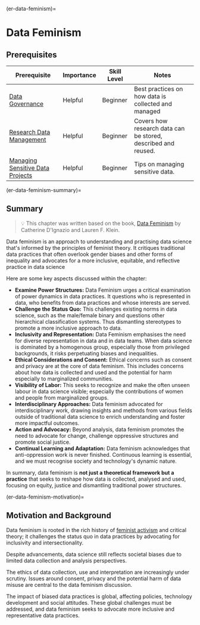 (er-data-feminism)=
# Data Feminism

## Prerequisites

| Prerequisite | Importance | Skill Level | Notes |
| -------------|----------|------|----|
| [Data Governance](https://the-turing-way.netlify.app/project-design/data-governance) | Helpful | Beginner | Best practices on how data is collected and managed |
| [Research Data Management](https://the-turing-way.netlify.app/reproducible-research/rdm#rr-rdm) | Helpful | Beginner | Covers how research data can be stored, described and reused.
| [Managing Sensitive Data Projects](https://the-turing-way.netlify.app/project-design/sdpm) | Helpful | Beginner | Tips on managing sensitive data.|


(er-data-feminism-summary)=
## Summary
> 💡 This chapter was written based on the book, [Data Feminism](https://data-feminism.mitpress.mit.edu/) by Catherine D'Ignazio and Lauren F. Klein.

Data feminism is an approach to understanding and practising data science that's informed by the principles of feminist theory. It critiques traditional data practices that often overlook gender biases and other forms of inequality and advocates for a more inclusive, equitable, and reflective practice in data science

Here are some key aspects discussed within the chapter:
- **Examine Power Structures:** Data Feminism urges a critical examination of power dynamics in data practices. It questions who is represented in data, who benefits from data practices and whose interests are served.
- **Challenge the Status Quo:** This challenges existing norms in data science, such as the male/female binary and questions other hierarchical classification systems. Thus dismantling stereotypes to promote a more inclusive approach to data.
- **Inclusivity and Representation:** Data Feminism emphasises the need for diverse representation in data and in data teams. When data science is dominated by a homogenous group, especially those from privileged backgrounds, it risks perpetuating biases and inequalities.
- **Ethical Considerations and Consent:** Ethical concerns such as consent and privacy are at the core of data feminism. This includes concerns about how data is collected and used and the potential for harm especially to marginalized communities.
- **Visibility of Labor:** This seeks to recognize and make the often unseen labour in data science visible; especially the contributions of women and people from marginalized groups.
- **Interdisciplinary Approaches:** Data feminism advocated for interdisciplinary work, drawing insights and methods from various fields outside of traditional data science to enrich understanding and foster more impactful outcomes.
- **Action and Advocacy:** Beyond analysis, data feminism promotes the need to advocate for change, challenge oppressive structures and promote social justice.
- **Continual Learning and Adaptation:** Data feminism acknowledges that anti-oppression work is never finished. Continuous learning is essential, and we must recognise society and technology's dynamic nature.

In summary, data feminism is **not just a theoretical framework but a practice** that seeks to reshape how data is collected, analysed and used, focusing on equity, justice and dismantling traditional power structures.


(er-data-feminism-motivation)=
## Motivation and Background
Data feminism is rooted in the rich history of [feminist activism](https://data-feminism.mitpress.mit.edu/pub/frfa9szd#dyqlckz6ws) and critical theory; it challenges the status quo in data practices by advocating for inclusivity and intersectionality.

Despite advancements, data science still reflects societal biases due to limited data collection and analysis perspectives.

The ethics of data collection, use and interpretation are increasingly under scrutiny. Issues around consent, privacy and the potential harm of data misuse are central to the data feminism discussion.

The impact of biased data practices is global, affecting policies, technology development and social attitudes. These global challenges must be addressed, and data feminism seeks to advocate more inclusive and representative data practices.

